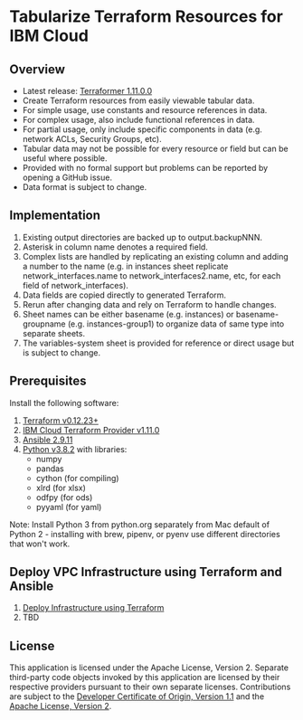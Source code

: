 # Tabularize Terraform Resources for IBM Cloud

## Overview

- Latest release: [Terraformer 1.11.0.0](/releases/releases.md)
- Create Terraform resources from easily viewable tabular data.
- For simple usage, use constants and resource references in data.
- For complex usage, also include functional references in data.
- For partial usage, only include specific components in data (e.g. network ACLs, Security Groups, etc).
- Tabular data may not be possible for every resource or field but can be useful where possible.
- Provided with no formal support but problems can be reported by opening a GitHub issue.
- Data format is subject to change.

## Implementation

1. Existing output directories are backed up to output.backupNNN. 
2. Asterisk in column name denotes a required field.
3. Complex lists are handled by replicating an existing column and adding a number to the name (e.g. in instances sheet replicate network_interfaces.name to network_interfaces2.name, etc, for each field of network_interfaces). 
4. Data fields are copied directly to generated Terraform.
5. Rerun after changing data and rely on Terraform to handle changes. 
6. Sheet names can be either basename (e.g. instances) or basename-groupname (e.g. instances-group1) to organize data of same type into separate sheets.
7. The variables-system sheet is provided for reference or direct usage but is subject to change.

## Prerequisites

Install the following software:
1. [Terraform v0.12.23+](https://www.terraform.io/downloads.html)
2. [IBM Cloud Terraform Provider v1.11.0](https://github.com/IBM-Cloud/terraform-provider-ibm/releases)
3. [Ansible 2.9.11](https://docs.ansible.com/ansible/latest/index.html)
4. [Python v3.8.2](https://www.python.org/downloads/) with libraries:
    - numpy
    - pandas
    - cython (for compiling)
    - xlrd (for xlsx)
    - odfpy (for ods)
    - pyyaml (for yaml)

Note: Install Python 3 from python.org separately from Mac default of Python 2 - installing with brew, pipenv, or pyenv use different directories that won't work.

## Deploy VPC Infrastructure using Terraform and Ansible

1. [Deploy Infrastructure using Terraform](/docs/terraform.md)
2. TBD

## License

This application is licensed under the Apache License, Version 2.  Separate third-party code objects invoked by this application are licensed by their respective providers pursuant to their own separate licenses.  Contributions are subject to the [Developer Certificate of Origin, Version 1.1](https://developercertificate.org/) and the [Apache License, Version 2](https://www.apache.org/licenses/LICENSE-2.0.txt).

